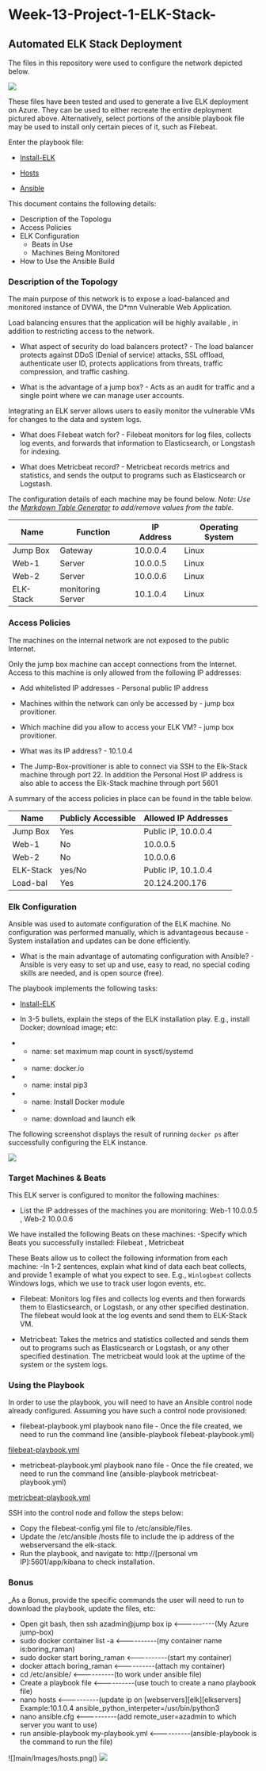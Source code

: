 # Week-13-Project-1-ELK-Stack-
## Automated ELK Stack Deployment

The files in this repository were used to configure the network depicted below.
                                                                                                                                            
![](Diagram/diagram.png%20%2313.png)                                                                                                                                            

These files have been tested and used to generate a live ELK deployment on Azure. They can be used to either recreate the entire deployment pictured above. Alternatively, select portions of the ansible playbook file may be used to install only certain pieces of it, such as Filebeat.

Enter the playbook file:

- [Install-ELK](Ansible/Install-elk.yml) 

- [Hosts](Ansible/hosts)

- [Ansible](Ansible/ansible.cfg)



This document contains the following details:
- Description of the Topologu
- Access Policies
- ELK Configuration
  - Beats in Use
  - Machines Being Monitored
- How to Use the Ansible Build

### Description of the Topology

The main purpose of this network is to expose a load-balanced and monitored instance of DVWA, the D*mn Vulnerable Web Application.

Load balancing ensures that the application will be highly available , in addition to restricting access to the network.

- What aspect of security do load balancers protect? - The load balancer protects against DDoS (Denial of service) attacks, SSL offload, authenticate user ID, protects applications from threats, traffic compression, and traffic cashing.
  
- What is the advantage of a jump box? - Acts as an audit for traffic and a single point where we can manage user accounts.


Integrating an ELK server allows users to easily monitor the vulnerable VMs for changes to the data and system logs.

- What does Filebeat watch for? - Filebeat monitors for log files, collects log events, and forwards that information to Elasticsearch, or Longstash for indexing.

- What does Metricbeat record? -  Metricbeat records metrics and statistics, and sends the output to programs such as Elasticsearch or Logstash. 

 

The configuration details of each machine may be found below.
_Note: Use the [Markdown Table Generator](http://www.tablesgenerator.com/markdown_tables) to add/remove values from the table_.

| Name     | Function         | IP Address | Operating System |
|----------|----------------- |------------|------------------|
| Jump Box | Gateway          | 10.0.0.4   | Linux            |
| Web-1    | Server           | 10.0.0.5   | Linux            |
| Web-2    | Server           | 10.0.0.6   | Linux            |
| ELK-Stack| monitoring Server| 10.1.0.4   | Linux            |

### Access Policies

The machines on the internal network are not exposed to the public Internet. 

Only the jump box machine can accept connections from the Internet. Access to this machine is only allowed from the following IP addresses:
- Add whitelisted IP addresses - Personal public IP address


- Machines within the network can only be accessed by - jump box provitioner.
- Which machine did you allow to access your ELK VM? - jump box provitioner.
- What was its IP address? - 10.1.0.4
- The Jump-Box-provitioner is able to connect via SSH to the Elk-Stack machine through port 22. In addition the Personal Host IP address is also able to access the Elk-Stack    machine through port 5601


A summary of the access policies in place can be found in the table below.

| Name     | Publicly Accessible | Allowed IP Addresses  |
|----------|---------------------|-----------------------|
| Jump Box | Yes                 | Public IP, 10.0.0.4   |
| Web-1    | No                  | 10.0.0.5              |
| Web-2    | No                  | 10.0.0.6              |
| ELK-Stack| yes/No              | Public IP, 10.1.0.4   |
| Load-bal | Yes                 | 20.124.200.176        |

### Elk Configuration

Ansible was used to automate configuration of the ELK machine. No configuration was performed manually, which is advantageous because - System installation and updates can be done efficiently.

- What is the main advantage of automating configuration with Ansible? -  Ansible is very easy to set up and use, easy to read, no special coding skills are needed, and is open source (free).             

The playbook implements the following tasks:

- [Install-ELK](Ansible/Install-elk.yml) 

- In 3-5 bullets, explain the steps of the ELK installation play. E.g., install Docker; download image; etc:
- - name: set maximum map count in sysctl/systemd
- - name: docker.io
- - name: instal pip3
- - name: Install Docker module
- - name: download and launch elk

The following screenshot displays the result of running `docker ps` after successfully configuring the ELK instance.

![](Images/docker%20ps.png)

### Target Machines & Beats

This ELK server is configured to monitor the following machines:

- List the IP addresses of the machines you are monitoring:   Web-1 10.0.0.5 ,  Web-2 10.0.0.6

We have installed the following Beats on these machines:
-Specify which Beats you successfully installed: Filebeat , Metricbeat

These Beats allow us to collect the following information from each machine:
-In 1-2 sentences, explain what kind of data each beat collects, and provide 1 example of what you expect to see. E.g., `Winlogbeat` collects Windows logs, which we use to track user logon events, etc.

- Filebeat: Monitors log files and collects log events and then forwards them to Elasticsearch, or Logstash, or any other specified destination. The filebeat would look at the log events and send them to ELK-Stack VM. 

- Metricbeat: Takes the metrics and statistics collected and sends them out to programs such as Elasticsearch or Logstash, or any other specified destination. The metricbeat would look at the uptime of the system or the system logs.

### Using the Playbook
In order to use the playbook, you will need to have an Ansible control node already configured. Assuming you have such a control node provisioned: 

- filebeat-playbook.yml playbook nano file - Once the file created, we need to run the command line (ansible-playbook filebeat-playbook.yml)

[filebeat-playbook.yml](Ansible/filebeat-playbook.yml)

- metricbeat-playbook.yml playbook nano file -  Once the file created, we need to run the command line (ansible-playbook metricbeat-playbook.yml)

[metricbeat-playbook.yml](Ansible/metricbeat-playbook.yml)

SSH into the control node and follow the steps below:

- Copy the filebeat-config.yml file to /etc/ansible/files.
- Update the /etc/ansible /hosts file to include the ip address of the webserversand the elk-stack.
- Run the playbook, and navigate to: http://[personal vm IP]:5601/app/kibana to check installation.

### Bonus

_As a Bonus, provide the specific commands the user will need to run to download the playbook, update the files, etc: 

- Open git bash, then ssh azadmin@jump box ip    <----------(My Azure jump-box)
- sudo docker container list -a                  <----------(my container name is:boring_raman)
- sudo docker start boring_raman                 <----------(start my container)
- docker attach boring_raman                     <----------(attach my container)
- cd /etc/ansible/                               <----------(to work under ansible file)
- Create a playbook file                         <----------(use touch to create a nano playbook file)
- nano hosts                                     <----------(update ip on [webservers][elk][elkservers] Example:10.1.0.4 ansible_python_interpeter=/usr/bin/python3
- nano ansible.cfg                               <----------(add remote_user=azadmin to which server you want to use) 
- run ansible-playbook my-playbook.yml           <----------(ansible-playbook is the command to run the file)

![]main/Images/hosts.png()
![](Diagram/diagram.png%20%2313.png)
